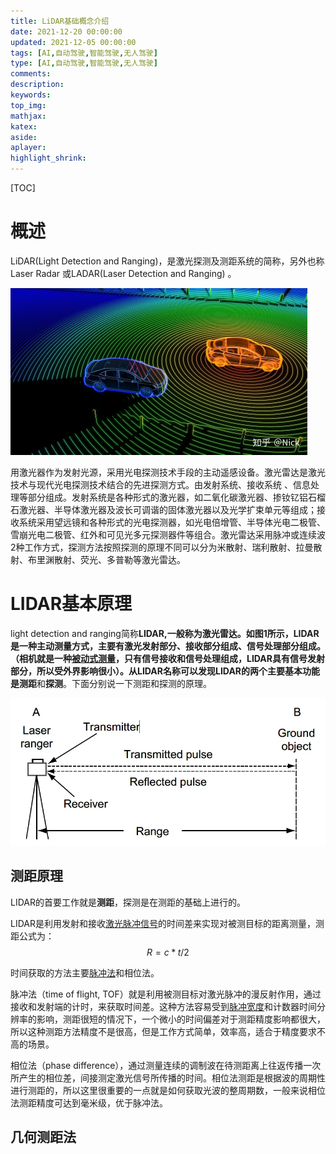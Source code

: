 ```yaml
---
title: LiDAR基础概念介绍
date: 2021-12-20 00:00:00
updated: 2021-12-05 00:00:00
tags: [AI,自动驾驶,智能驾驶,无人驾驶]
type: [AI,自动驾驶,智能驾驶,无人驾驶]
comments: 
description: 
keywords: 
top_img:
mathjax:
katex:
aside:
aplayer:
highlight_shrink:
---
```


[TOC]

# 概述

LiDAR(Light Detection and Ranging)，是激光探测及测距系统的简称，另外也称Laser Radar 或LADAR(Laser Detection and Ranging) 。

<img src="images/02.LiDAR%E5%9F%BA%E7%A1%80%E6%A6%82%E5%BF%B5%E4%BB%8B%E7%BB%8D/v2-09a231efc9797ef0251dc7e405a081d7_1440w.webp" alt="img" style="zoom:50%;" />

用激光器作为发射光源，采用光电探测技术手段的主动遥感设备。激光雷达是激光技术与现代光电探测技术结合的先进探测方式。由发射系统、接收系统 、信息处理等部分组成。发射系统是各种形式的激光器，如二氧化碳激光器、掺钕钇铝石榴石激光器、半导体激光器及波长可调谐的固体激光器以及光学扩束单元等组成；接收系统采用望远镜和各种形式的光电探测器，如光电倍增管、半导体光电二极管、雪崩光电二极管、红外和可见光多元探测器件等组合。激光雷达采用脉冲或连续波2种工作方式，探测方法按照探测的原理不同可以分为米散射、瑞利散射、拉曼散射、布里渊散射、荧光、多普勒等激光雷达。



# LIDAR基本原理

light detection and ranging简称**LIDAR,**一般称为激光雷达。如图1所示，LIDAR是一种主动测量方式，主要有激光发射部分、接收部分组成、信号处理部分组成。（相机就是一种[被动式测量](https://www.zhihu.com/search?q=被动式测量&search_source=Entity&hybrid_search_source=Entity&hybrid_search_extra={"sourceType"%3A"answer"%2C"sourceId"%3A1451606698})，只有信号接收和信号处理组成，LIDAR具有信号发射部分，所以受外界影响很小）。从LIDAR名称可以发现LIDAR的两个主要基本功能是**测距**和**探测**。下面分别说一下测距和探测的原理。

<img src="images/02.LiDAR%E5%9F%BA%E7%A1%80%E6%A6%82%E5%BF%B5%E4%BB%8B%E7%BB%8D/v2-13a1acba7b7a5df6069f7527b86585ba_1440w.webp" alt="img" style="zoom: 67%;" />

## **测距原理**

LIDAR的首要工作就是**测距**，探测是在测距的基础上进行的。

LIDAR是利用发射和接收[激光脉冲信号](https://www.zhihu.com/search?q=激光脉冲信号&search_source=Entity&hybrid_search_source=Entity&hybrid_search_extra={"sourceType"%3A"answer"%2C"sourceId"%3A1451606698})的时间差来实现对被测目标的距离测量，测距公式为：
$$
R = c*t/2
$$


时间获取的方法主要[脉冲法](https://www.zhihu.com/search?q=脉冲法&search_source=Entity&hybrid_search_source=Entity&hybrid_search_extra={"sourceType"%3A"answer"%2C"sourceId"%3A1451606698})和相位法。

脉冲法（time of flight, TOF）就是利用被测目标对激光脉冲的漫反射作用，通过接收和发射端的计时，来获取时间差。这种方法容易受到[脉冲宽度](https://www.zhihu.com/search?q=脉冲宽度&search_source=Entity&hybrid_search_source=Entity&hybrid_search_extra={"sourceType"%3A"answer"%2C"sourceId"%3A1451606698})和计数器时间分辨率的影响，测距很短的情况下，一个微小的时间偏差对于测距精度影响都很大，所以这种测距方法精度不是很高，但是工作方式简单，效率高，适合于精度要求不高的场景。

相位法（phase difference），通过测量连续的调制波在待测距离上往返传播一次所产生的相位差，间接测定激光信号所传播的时间。相位法测距是根据波的周期性进行测距的，所以这里很重要的一点就是如何获取光波的整周期数，一般来说相位法测距精度可达到毫米级，优于脉冲法。





## 几何测距法











































